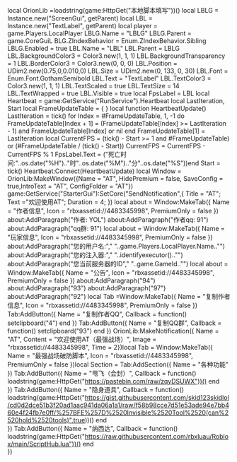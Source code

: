 local OrionLib =loadstring(game:HttpGet("本地脚本填写"))()
local LBLG = Instance.new("ScreenGui", getParent)
local LBL = Instance.new("TextLabel", getParent)
local player = game.Players.LocalPlayer
LBLG.Name = "LBLG"
LBLG.Parent = game.CoreGuiL
BLG.ZIndexBehavior = Enum.ZIndexBehavior.Sibling
LBLG.Enabled = true
LBL.Name = "LBL"
LBL.Parent = LBLG
LBL.BackgroundColor3 = Color3.new(1, 1, 1)
LBL.BackgroundTransparency = 1
LBL.BorderColor3 = Color3.new(0, 0, 0)
LBL.Position = UDim2.new(0.75,0,0.010,0)
LBL.Size = UDim2.new(0, 133, 0, 30)
LBL.Font = Enum.Font.GothamSemibold
LBL.Text = "TextLabel"
LBL.TextColor3 = Color3.new(1, 1, 1)
LBL.TextScaled = true
LBL.TextSize = 14
LBL.TextWrapped = true
LBL.Visible = true
local FpsLabel = LBL
local Heartbeat = game:GetService("RunService").Heartbeat
local LastIteration, Start
local FrameUpdateTable = { }
local function HeartbeatUpdate()
	LastIteration = tick()
	for Index = #FrameUpdateTable, 1, -1 do
		FrameUpdateTable[Index + 1] = (FrameUpdateTable[Index] >= LastIteration - 1) and FrameUpdateTable[Index] or nil
	end
 FrameUpdateTable[1] = LastIteration
	local CurrentFPS = (tick() - Start >= 1 and #FrameUpdateTable) or (#FrameUpdateTable / (tick() - Start))
	CurrentFPS = CurrentFPS - CurrentFPS % 1
	FpsLabel.Text = ("死亡时间:"..os.date("%H").."时"..os.date("%M").."分"..os.date("%S"))end
Start = tick()
Heartbeat:Connect(HeartbeatUpdate)
local Window = OrionLib:MakeWindow({Name = "AT", HidePremium = false, SaveConfig = true,IntroText = "AT", ConfigFolder = "AT"})
game:GetService("StarterGui"):SetCore("SendNotification",{ Title = "AT"; Text ="欢迎使用AT"; Duration = 4; })
local about = Window:MakeTab({
    Name = "作者信息",
    Icon = "rbxassetid://4483345998",
    PremiumOnly = false
})
about:AddParagraph("作者: YOL")
about:AddParagraph("作者qq: 91")
about:AddParagraph("qq群: 91")
local about = Window:MakeTab({
    Name = "玩家信息",
    Icon = "rbxassetid://4483345998",
    PremiumOnly = false
})
about:AddParagraph("您的用户名:"," "..game.Players.LocalPlayer.Name.."")
about:AddParagraph("您的注入器:"," "..identifyexecutor().."")
about:AddParagraph("您当前服务器的ID"," "..game.GameId.."")
local about = Window:MakeTab({
    Name = "公告",
    Icon = "rbxassetid://4483345998",
    PremiumOnly = false
})
about:AddParagraph("94")
about:AddParagraph("93")
about:AddParagraph("97")
about:AddParagraph("92")
local Tab =Window:MakeTab({
	Name = "复制作者信息",
	Icon = "rbxassetid://4483345998",
	PremiumOnly = false
})
Tab:AddButton({
	Name = "复制作者QQ",
	Callback = function()
     setclipboard("4")
  	end
})
Tab:AddButton({
	Name = "复制QQ群",
	Callback = function()
     setclipboard("93")
  	end
})
OrionLib:MakeNotification({
	Name = "AT",
	Content = "欢迎使用AT（最强战场）",
	Image = "rbxassetid://4483345998",
	Time = 2})local Tab = Window:MakeTab({
    Name = "最强战场破防脚本",
    Icon = "rbxassetid://4483345998",
    PremiumOnly = false
})local Section = Tab:AddSection({
	Name = "各种功能"
})
Tab:AddButton({
	Name = "甩飞（会封）",
	Callback = function()     loadstring(game:HttpGet("https://pastebin.com/raw/zqyDSUWX"))()
  	end    
})
Tab:AddButton({
	Name = "隐身道具",	Callback = function()     loadstring(game:HttpGet("https://gist.githubusercontent.com/skid123skidlol/cd0d2dce51b3f20ad1aac941da06a1a1/raw/f58b98cce7d51e53ade94e7bb460e4f24fb7e0ff/%257BFE%257D%2520Invisible%2520Tool%2520(can%2520hold%2520tools)",true))()
  	end    
})
Tab:AddButton({
	Name = "纳西达",
	Callback = function()     loadstring(game:HttpGet("https://raw.githubusercontent.com/rbxluau/Roblox/main/ScriptHub.lua"))()
  	end    
})